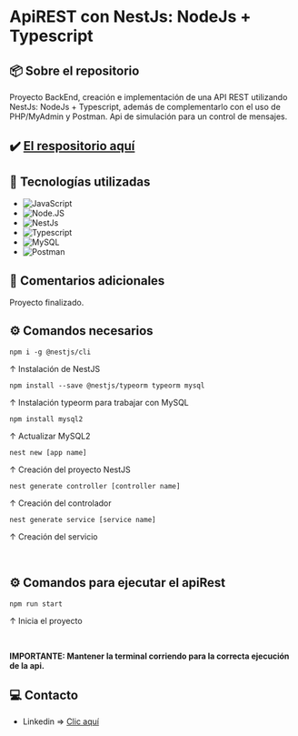 # ApiREST con NestJs: NodeJs + Typescript

## 📦 Sobre el repositorio
Proyecto BackEnd, creación e implementación de una API REST utilizando NestJs: NodeJs + Typescript, además de complementarlo con el uso de PHP/MyAdmin y Postman. Api de simulación para un control de mensajes.

## ✔️ [El respositorio aquí](https://github.com/K3yJey/apiREST_NestJS.git)

## 🔧 Tecnologías utilizadas
* ![JavaScript](https://img.shields.io/badge/javascript-%23323330.svg?style=for-the-badge&logo=javascript&logoColor=%23F7DF1E)
* ![Node.JS](https://img.shields.io/badge/node.js-6DA55F?style=for-the-badge&logo=node.js&logoColor=white)
* ![NestJs](https://img.shields.io/badge/nestjs-%23E0234E.svg?style=for-the-badge&logo=nestjs&logoColor=white)
* ![Typescript](https://img.shields.io/badge/typescript-%23007ACC.svg?style=for-the-badge&logo=typescript&logoColor=white)
* ![MySQL](https://img.shields.io/badge/mysql-%2300000f.svg?style=for-the-badge&logo=mysql&logoColor=white)
* ![Postman](https://img.shields.io/badge/Postman-FF6C37?style=for-the-badge&logo=postman&logoColor=white)

## 📌 Comentarios adicionales
Proyecto finalizado.

## ⚙️ Comandos necesarios
```console
npm i -g @nestjs/cli
```
↑ Instalación de NestJS

```console
npm install --save @nestjs/typeorm typeorm mysql
```
↑ Instalación typeorm para trabajar con MySQL

```console
npm install mysql2
```
↑ Actualizar MySQL2

```console
nest new [app name]
```
↑ Creación del proyecto NestJS

```console
nest generate controller [controller name]
```
↑ Creación del controlador

```console
nest generate service [service name]
```
↑ Creación del servicio

<br/>

## ⚙️ Comandos para ejecutar el apiRest
```console
npm run start
```
↑ Inicia el proyecto

<br/>

**IMPORTANTE: Mantener la terminal corriendo para la correcta ejecución de la api.**

## 💻 Contacto
* Linkedin => [Clic aquí](https://www.linkedin.com/in/k3yjey-dev/)